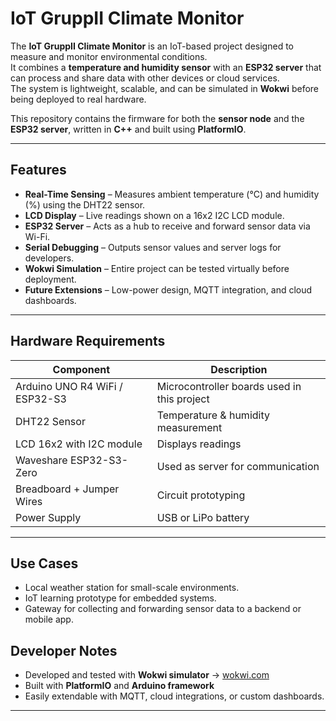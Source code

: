 # IoT GruppII Climate Monitor

The **IoT GruppII Climate Monitor** is an IoT-based project designed to measure and monitor environmental conditions.  
It combines a **temperature and humidity sensor** with an **ESP32 server** that can process and share data with other devices or cloud services.  
The system is lightweight, scalable, and can be simulated in **Wokwi** before being deployed to real hardware.

This repository contains the firmware for both the **sensor node** and the **ESP32 server**, written in **C++** and built using **PlatformIO**.

---

## Features
- **Real-Time Sensing** – Measures ambient temperature (°C) and humidity (%) using the DHT22 sensor.  
- **LCD Display** – Live readings shown on a 16x2 I2C LCD module.  
- **ESP32 Server** – Acts as a hub to receive and forward sensor data via Wi-Fi.  
- **Serial Debugging** – Outputs sensor values and server logs for developers.  
- **Wokwi Simulation** – Entire project can be tested virtually before deployment.  
- **Future Extensions** – Low-power design, MQTT integration, and cloud dashboards.  

---

## Hardware Requirements
| Component                  | Description                                 |
|-----------------------------|---------------------------------------------|
| Arduino UNO R4 WiFi / ESP32-S3 | Microcontroller boards used in this project |
| DHT22 Sensor               | Temperature & humidity measurement          |
| LCD 16x2 with I2C module   | Displays readings                           |
| Waveshare ESP32-S3-Zero    | Used as server for communication            |
| Breadboard + Jumper Wires  | Circuit prototyping                         |
| Power Supply               | USB or LiPo battery                         |

---

## Use Cases
- Local weather station for small-scale environments.  
- IoT learning prototype for embedded systems.  
- Gateway for collecting and forwarding sensor data to a backend or mobile app.  


## Developer Notes
- Developed and tested with **Wokwi simulator** → [wokwi.com](https://wokwi.com)  
- Built with **PlatformIO** and **Arduino framework**  
- Easily extendable with MQTT, cloud integrations, or custom dashboards.  

---
